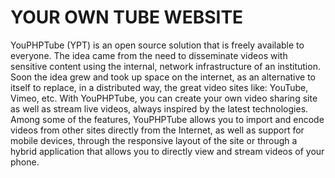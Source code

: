 # YOUR OWN TUBE WEBSITE

YouPHPTube (YPT) is an open source solution that is freely available to everyone. The idea came from the need to 
disseminate videos with sensitive content using the internal, network infrastructure of an institution. Soon the 
idea grew and took up space on the internet, as an alternative to itself to replace, in a distributed way, the 
great video sites like: YouTube, Vimeo, etc. With YouPHPTube, you can create your own video sharing site as well 
as stream live videos, always inspired by the latest technologies. Among some of the features, YouPHPTube allows 
you to import and encode videos from other sites directly from the Internet, as well as support for mobile 
devices, through the responsive layout of the site or through a hybrid application that allows you to directly 
view and stream videos of your phone.
